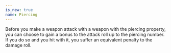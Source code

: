 ```yaml
---
is_new: true
name: Piercing
---
```

Before you make a weapon attack with a weapon with the piercing property, you can choose to gain a bonus to the attack roll up to the piercing number. If you do so and you hit with it, you suffer an equivalent penalty to the damage roll. 